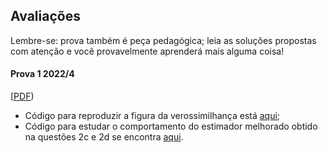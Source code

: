 ## Avaliações 

Lembre-se: prova também é peça pedagógica; leia as soluções propostas com atenção e você provavelmente aprenderá mais alguma coisa!


#### Prova 1 2022/4

[[PDF](https://github.com/maxbiostat/Statistical_Inference_MSc/blob/main/provas/P1_InfEst_2022.pdf))

- Código para reproduzir a figura da verossimilhança está [aqui](https://github.com/maxbiostat/Statistical_Inference_MSc/blob/main/codigo/uniform_lik_plot.r);
- Código para estudar o comportamento do estimador melhorado obtido na questões 2c e 2d se encontra [aqui](https://github.com/maxbiostat/Statistical_Inference_MSc/blob/main/codigo/CB_7.3.24_binomial_estimation.r). 
